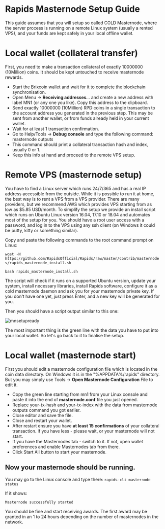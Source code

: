 # Rapids Masternode Setup Guide

This guide assumes that you will setup so called COLD Masternode, where the server process is running on a remote Linux system (usually a rented VPS), and your funds are kept safely in your local offline wallet.

# Local wallet (collateral transfer)
First, you need to make a transaction collateral of exactly 10000000 (10Million) coins. It should be kept untouched to receive masternode rewards.

* Start the Brixcoin wallet and wait for it to complete the blockchain synchronisation.
* Open Menu → **Receiving addresses**... and create a new address with label MN1 (or any one you like). Copy this address to the clipboard.
* Send exactly 10000000 (10Million) RPD coins in a single transaction to the account address you generated in the previous step. This may be sent from another wallet, or from funds already held in your current wallet.
* Wait for at least 1 transaction confirmation.
* Go to Help/Tools → **Debug console** and type the following command: masternode outputs
* This command should print a collateral transaction hash and index, usually 0 or 1.
* Keep this info at hand and proceed to the remote VPS setup.

# Remote VPS (masternode setup)
You have to find a Linux server which runs 24/7/365 and has a real IP address accessible from the outside. While it is possible to run it at home, the best way is to rent a VPS from a VPS provider. There are many providers, but we recommend AWS which provides VPS starting from as low as $5.85 USD/month. To simplify the setup we provide an install script which runs on Ubuntu Linux version 16.04, 17.10 or 18.04 and automates most of the setup for you. You should have a root user access with a password, and log in to the VPS using any ssh client (on Windows it could be putty, kitty or something similar).

Copy and paste the following commands to the root command prompt on Linux:

`wget -N https://github.com/RapidsOfficial/Rapids/raw/master/contrib/masternodes/rapids_masternode_install.sh`

`bash rapids_masternode_install.sh`

The script will check if it runs on a supported Ubuntu version, update your system, install necessary libraries, install Rapids software, configure it as a cold masternode daemon and ask you for your masternode private key. If you don't have one yet, just press Enter, and a new key will be generated for you.

Then you should have a script output similar to this one:

![mnsetupready](https://raw.githubusercontent.com/RapidsOfficial/Rapids/master/contrib/masternodes/mnsetupready.jpg)

The most important thing is the green line with the data you have to put into your local wallet. So let's go back to it to finalise the setup.

# Local wallet (masternode start)

First you should edit a masternode configuration file which is located in the coin data directory. On Windows it is in the "%APPDATA%/rapids" directory. But you may simply use Tools → **Open Masternode Configuration** File to edit it.

* Copy the green line starting from mn1 from your Linux console and paste it into the end of **masternode.conf** file you just opened.
* Replace your-tx-hash and your-tx-index with the data from masternode outputs command you got earlier.
* Close editor and save the file.
* Close and restart your wallet.
* After restart ensure you have **at least 15 confirmations** of your collateral transaction. If you have less - please wait, or your masternode will not start.
* If you have the Masternodes tab - switch to it. If not, open wallet preferences and enable Masternodes tab from there.
* Click Start All button to start your masternode.

## Now your masternode should be running.

You may go to the Linux console and type there:
``rapids-cli masternode status``

If it shows:

``Masternode successfully started``

You should be fine and start receiving awards. The first award may be granted in an 1 to 24 hours depending on the number of masternodes in the network.

